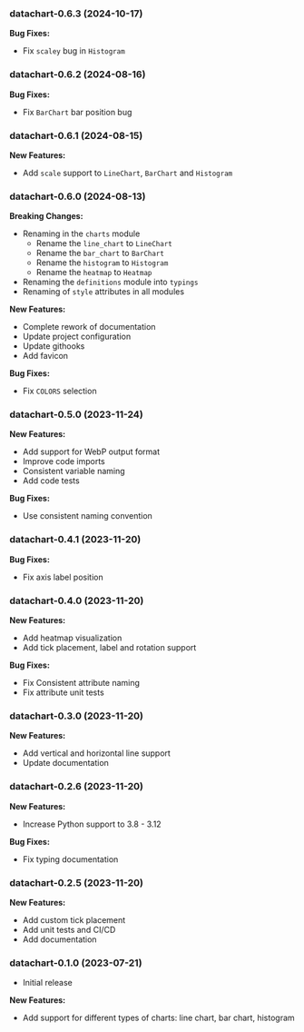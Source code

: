 ### datachart-0.6.3 (2024-10-17)

**Bug Fixes:**

- Fix `scaley` bug in `Histogram`


### datachart-0.6.2 (2024-08-16)

**Bug Fixes:**

- Fix `BarChart` bar position bug

### datachart-0.6.1 (2024-08-15)

**New Features:**

- Add `scale` support to `LineChart`, `BarChart` and `Histogram`

### datachart-0.6.0 (2024-08-13)

**Breaking Changes:**

- Renaming in the `charts` module
  - Rename the `line_chart` to `LineChart`
  - Rename the `bar_chart` to `BarChart`
  - Rename the `histogram` to `Histogram`
  - Rename the `heatmap` to `Heatmap`
- Renaming the `definitions` module into `typings`
- Renaming of `style` attributes in all modules

**New Features:**

- Complete rework of documentation
- Update project configuration
- Update githooks
- Add favicon

**Bug Fixes:**

- Fix `COLORS` selection

### datachart-0.5.0 (2023-11-24)

**New Features:**

- Add support for WebP output format
- Improve code imports
- Consistent variable naming
- Add code tests

**Bug Fixes:**

- Use consistent naming convention


### datachart-0.4.1 (2023-11-20)

**Bug Fixes:**

- Fix axis label position

### datachart-0.4.0 (2023-11-20)

**New Features:**

- Add heatmap visualization
- Add tick placement, label and rotation support

**Bug Fixes:**

- Fix Consistent attribute naming
- Fix attribute unit tests

### datachart-0.3.0 (2023-11-20)

**New Features:**

- Add vertical and horizontal line support
- Update documentation

### datachart-0.2.6 (2023-11-20)

**New Features:**

- Increase Python support to 3.8 - 3.12

**Bug Fixes:**

- Fix typing documentation

### datachart-0.2.5 (2023-11-20)

**New Features:**

- Add custom tick placement
- Add unit tests and CI/CD
- Add documentation

### datachart-0.1.0 (2023-07-21)

- Initial release

**New Features:**

- Add support for different types of charts: line chart, bar chart, histogram